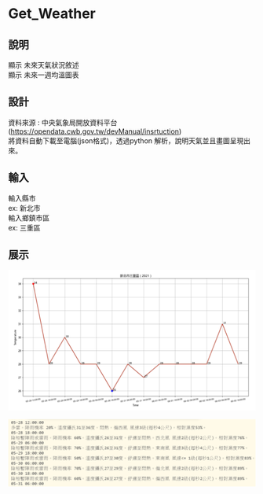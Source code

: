 # Get_Weather

## 說明  
顯示 未來天氣狀況敘述  
顯示 未來一週均溫圖表    

## 設計
資料來源 : 中央氣象局開放資料平台 (https://opendata.cwb.gov.tw/devManual/insrtuction)  
將資料自動下載至電腦(json格式)，透過python 解析，說明天氣並且畫圖呈現出來。  

## 輸入  
輸入縣市  
ex: 新北市  
輸入鄉鎮市區  
ex: 三重區  

## 展示
  ![image](https://github.com/Microfish31/Get_Weather/blob/main/dsfghjkl.PNG)
  
  ![image](https://github.com/Microfish31/Get_Weather/blob/main/ydtfguhio.PNG)

